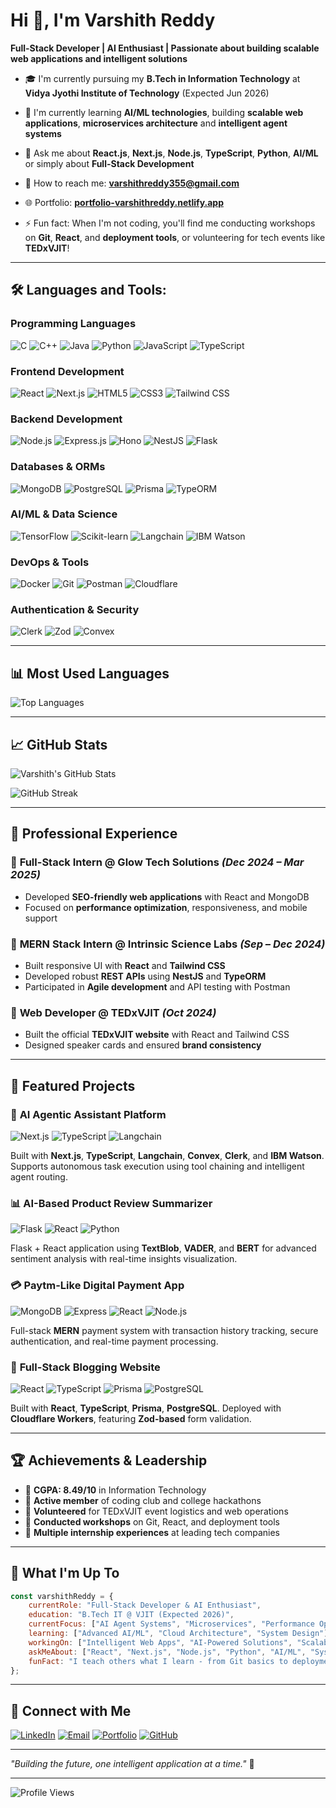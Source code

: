 # Hi 👋, I'm Varshith Reddy

**Full-Stack Developer | AI Enthusiast | Passionate about building scalable web applications and intelligent solutions**

- 🎓 I'm currently pursuing my **B.Tech in Information Technology** at **Vidya Jyothi Institute of Technology** (Expected Jun 2026)

- 🚀 I'm currently learning **AI/ML technologies**, building **scalable web applications**, **microservices architecture** and **intelligent agent systems**

- 💬 Ask me about **React.js**, **Next.js**, **Node.js**, **TypeScript**, **Python**, **AI/ML** or simply about **Full-Stack Development**

- 📧 How to reach me: **varshithreddy355@gmail.com**

- 🌐 Portfolio: **[portfolio-varshithreddy.netlify.app](https://portfolio-varshithreddy.netlify.app)**

- ⚡ Fun fact: When I'm not coding, you'll find me conducting workshops on **Git**, **React**, and **deployment tools**, or volunteering for tech events like **TEDxVJIT**!

---

## 🛠️ Languages and Tools:

### **Programming Languages**
![C](https://img.shields.io/badge/-C-A8B9CC?style=flat-square&logo=c&logoColor=black)
![C++](https://img.shields.io/badge/-C++-00599C?style=flat-square&logo=c%2B%2B&logoColor=white)
![Java](https://img.shields.io/badge/-Java-ED8B00?style=flat-square&logo=openjdk&logoColor=white)
![Python](https://img.shields.io/badge/-Python-3776AB?style=flat-square&logo=python&logoColor=white)
![JavaScript](https://img.shields.io/badge/-JavaScript-F7DF1E?style=flat-square&logo=javascript&logoColor=black)
![TypeScript](https://img.shields.io/badge/-TypeScript-3178C6?style=flat-square&logo=typescript&logoColor=white)

### **Frontend Development**
![React](https://img.shields.io/badge/-React-61DAFB?style=flat-square&logo=react&logoColor=black)
![Next.js](https://img.shields.io/badge/-Next.js-000000?style=flat-square&logo=next.js&logoColor=white)
![HTML5](https://img.shields.io/badge/-HTML5-E34F26?style=flat-square&logo=html5&logoColor=white)
![CSS3](https://img.shields.io/badge/-CSS3-1572B6?style=flat-square&logo=css3&logoColor=white)
![Tailwind CSS](https://img.shields.io/badge/-Tailwind%20CSS-38B2AC?style=flat-square&logo=tailwind-css&logoColor=white)

### **Backend Development**
![Node.js](https://img.shields.io/badge/-Node.js-339933?style=flat-square&logo=node.js&logoColor=white)
![Express.js](https://img.shields.io/badge/-Express.js-000000?style=flat-square&logo=express&logoColor=white)
![Hono](https://img.shields.io/badge/-Hono-FF6900?style=flat-square&logo=hono&logoColor=white)
![NestJS](https://img.shields.io/badge/-NestJS-E0234E?style=flat-square&logo=nestjs&logoColor=white)
![Flask](https://img.shields.io/badge/-Flask-000000?style=flat-square&logo=flask&logoColor=white)

### **Databases & ORMs**
![MongoDB](https://img.shields.io/badge/-MongoDB-47A248?style=flat-square&logo=mongodb&logoColor=white)
![PostgreSQL](https://img.shields.io/badge/-PostgreSQL-336791?style=flat-square&logo=postgresql&logoColor=white)
![Prisma](https://img.shields.io/badge/-Prisma-2D3748?style=flat-square&logo=prisma&logoColor=white)
![TypeORM](https://img.shields.io/badge/-TypeORM-262627?style=flat-square&logo=typeorm&logoColor=white)

### **AI/ML & Data Science**
![TensorFlow](https://img.shields.io/badge/-TensorFlow-FF6F00?style=flat-square&logo=tensorflow&logoColor=white)
![Scikit-learn](https://img.shields.io/badge/-Scikit--learn-F7931E?style=flat-square&logo=scikit-learn&logoColor=white)
![Langchain](https://img.shields.io/badge/-Langchain-121212?style=flat-square&logo=langchain&logoColor=white)
![IBM Watson](https://img.shields.io/badge/-IBM%20Watson-052FAD?style=flat-square&logo=ibm&logoColor=white)

### **DevOps & Tools**
![Docker](https://img.shields.io/badge/-Docker-2496ED?style=flat-square&logo=docker&logoColor=white)
![Git](https://img.shields.io/badge/-Git-F05032?style=flat-square&logo=git&logoColor=white)
![Postman](https://img.shields.io/badge/-Postman-FF6C37?style=flat-square&logo=postman&logoColor=white)
![Cloudflare](https://img.shields.io/badge/-Cloudflare-F38020?style=flat-square&logo=cloudflare&logoColor=white)

### **Authentication & Security**
![Clerk](https://img.shields.io/badge/-Clerk-6C47FF?style=flat-square&logo=clerk&logoColor=white)
![Zod](https://img.shields.io/badge/-Zod-3E67B1?style=flat-square&logo=zod&logoColor=white)
![Convex](https://img.shields.io/badge/-Convex-0369A1?style=flat-square&logo=convex&logoColor=white)

---

## 📊 Most Used Languages

![Top Languages](https://github-readme-stats.vercel.app/api/top-langs/?username=varshithreddy&layout=compact&theme=dark&hide_border=true&bg_color=0D1117&title_color=F85D7F&text_color=FFFFFF)

---

## 📈 GitHub Stats

![Varshith's GitHub Stats](https://github-readme-stats.vercel.app/api?username=varshithreddy&show_icons=true&theme=dark&hide_border=true&bg_color=0D1117&title_color=F85D7F&icon_color=F8D866&text_color=FFFFFF)

![GitHub Streak](https://streak-stats.demolab.com/?user=varshithreddy&theme=dark&hide_border=true&background=0D1117&stroke=F85D7F&ring=F85D7F&fire=F8D866&currStreakLabel=FFFFFF&sideNums=FFFFFF&currStreakNum=FFFFFF&dates=FFFFFF&sideLabels=FFFFFF)

---

## 💼 Professional Experience

### 🔹 **Full-Stack Intern** @ Glow Tech Solutions *(Dec 2024 – Mar 2025)*
- Developed **SEO-friendly web applications** with React and MongoDB
- Focused on **performance optimization**, responsiveness, and mobile support

### 🔹 **MERN Stack Intern** @ Intrinsic Science Labs *(Sep – Dec 2024)*
- Built responsive UI with **React** and **Tailwind CSS**
- Developed robust **REST APIs** using **NestJS** and **TypeORM**
- Participated in **Agile development** and API testing with Postman

### 🔹 **Web Developer** @ TEDxVJIT *(Oct 2024)*
- Built the official **TEDxVJIT website** with React and Tailwind CSS
- Designed speaker cards and ensured **brand consistency**

---

## 🚀 Featured Projects

### 🤖 **AI Agentic Assistant Platform**
![Next.js](https://img.shields.io/badge/-Next.js-black?style=flat-square&logo=next.js) ![TypeScript](https://img.shields.io/badge/-TypeScript-blue?style=flat-square&logo=typescript) ![Langchain](https://img.shields.io/badge/-Langchain-gray?style=flat-square)

Built with **Next.js**, **TypeScript**, **Langchain**, **Convex**, **Clerk**, and **IBM Watson**. Supports autonomous task execution using tool chaining and intelligent agent routing.

### 📊 **AI-Based Product Review Summarizer**
![Flask](https://img.shields.io/badge/-Flask-black?style=flat-square&logo=flask) ![React](https://img.shields.io/badge/-React-blue?style=flat-square&logo=react) ![Python](https://img.shields.io/badge/-Python-green?style=flat-square&logo=python)

Flask + React application using **TextBlob**, **VADER**, and **BERT** for advanced sentiment analysis with real-time insights visualization.

### 💳 **Paytm-Like Digital Payment App**
![MongoDB](https://img.shields.io/badge/-MongoDB-green?style=flat-square&logo=mongodb) ![Express](https://img.shields.io/badge/-Express-black?style=flat-square&logo=express) ![React](https://img.shields.io/badge/-React-blue?style=flat-square&logo=react) ![Node.js](https://img.shields.io/badge/-Node.js-green?style=flat-square&logo=node.js)

Full-stack **MERN** payment system with transaction history tracking, secure authentication, and real-time payment processing.

### 📝 **Full-Stack Blogging Website**
![React](https://img.shields.io/badge/-React-blue?style=flat-square&logo=react) ![TypeScript](https://img.shields.io/badge/-TypeScript-blue?style=flat-square&logo=typescript) ![Prisma](https://img.shields.io/badge/-Prisma-gray?style=flat-square&logo=prisma) ![PostgreSQL](https://img.shields.io/badge/-PostgreSQL-blue?style=flat-square&logo=postgresql)

Built with **React**, **TypeScript**, **Prisma**, **PostgreSQL**. Deployed with **Cloudflare Workers**, featuring **Zod-based** form validation.

---

## 🏆 Achievements & Leadership

- 🎯 **CGPA: 8.49/10** in Information Technology
- 👥 **Active member** of coding club and college hackathons
- 🎤 **Volunteered** for TEDxVJIT event logistics and web operations
- 🏫 **Conducted workshops** on Git, React, and deployment tools
- 🏅 **Multiple internship experiences** at leading tech companies

---

## 🌟 What I'm Up To

```javascript
const varshithReddy = {
    currentRole: "Full-Stack Developer & AI Enthusiast",
    education: "B.Tech IT @ VJIT (Expected 2026)",
    currentFocus: ["AI Agent Systems", "Microservices", "Performance Optimization"],
    learning: ["Advanced AI/ML", "Cloud Architecture", "System Design"],
    workingOn: ["Intelligent Web Apps", "AI-Powered Solutions", "Scalable APIs"],
    askMeAbout: ["React", "Next.js", "Node.js", "Python", "AI/ML", "System Design"],
    funFact: "I teach others what I learn - from Git basics to deployment strategies! 🚀"
};
```

---

## 🤝 Connect with Me

[![LinkedIn](https://img.shields.io/badge/-LinkedIn-0077B5?style=flat-square&logo=linkedin&logoColor=white)](https://linkedin.com/in/varshithreddy-aileni)
[![Email](https://img.shields.io/badge/-Email-D14836?style=flat-square&logo=gmail&logoColor=white)](mailto:varshithreddy355@gmail.com)
[![Portfolio](https://img.shields.io/badge/-Portfolio-000000?style=flat-square&logo=netlify&logoColor=white)](https://portfolio-varshithreddy.netlify.app)
[![GitHub](https://img.shields.io/badge/-GitHub-181717?style=flat-square&logo=github&logoColor=white)](https://github.com/varshithreddy)

---

*"Building the future, one intelligent application at a time."* 🚀

---

![Profile Views](https://komarev.com/ghpvc/?username=varshithreddy&color=F85D7F&style=flat-square&label=Profile+Views)
